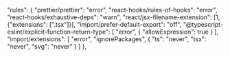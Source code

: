 "rules": {
    "prettier/prettier": "error",
    "react-hooks/rules-of-hooks": "error",
    "react-hooks/exhaustive-deps": "warn",
    "react/jsx-filename-extension": [1, {"extensions": [".tsx"]}],
    "import/prefer-default-export": "off",
    "@typescript-eslint/explicit-function-return-type": [
      "error",
      {
        "allowExpression": true
      }
    ],
    "import/extensions": [
      "error",
      "ignorePackages",
      {
        "ts": "never",
        "tsx": "never",
        "svg": "never"
      }
    ]
  },